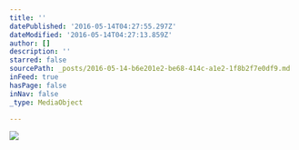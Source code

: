 ```yaml
---
title: ''
datePublished: '2016-05-14T04:27:55.297Z'
dateModified: '2016-05-14T04:27:13.859Z'
author: []
description: ''
starred: false
sourcePath: _posts/2016-05-14-b6e201e2-be68-414c-a1e2-1f8b2f7e0df9.md
inFeed: true
hasPage: false
inNav: false
_type: MediaObject

---
```

![](https://the-grid-user-content.s3-us-west-2.amazonaws.com/19192005-2416-48f2-b73c-f03dedf31fd4.jpg)